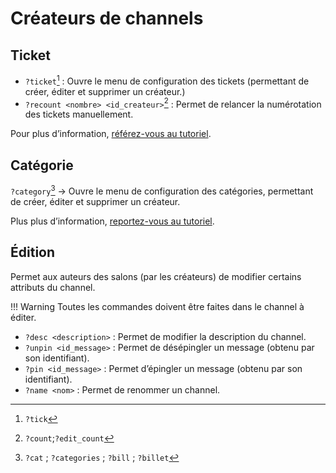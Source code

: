 # Créateurs de channels
## Ticket
- `?ticket`[^ticket] : Ouvre le menu de configuration des tickets (permettant de créer, éditer et supprimer un créateur.)
- `?recount <nombre> <id_createur>`[^recount] : Permet de relancer la numérotation des tickets manuellement. 

Pour plus d’information, [référez-vous au tutoriel](../tuto/chan#ticket).

## Catégorie
`?category`[^cat]
→ Ouvre le menu de configuration des catégories, permettant de créer, éditer et supprimer un créateur.

Plus plus d’information, [reportez-vous au tutoriel](../tuto/chan.md#catégorie).
 
## Édition
Permet aux auteurs des salons (par les créateurs) de modifier certains attributs du channel. 

!!! Warning
Toutes les commandes doivent être faites dans le channel à éditer.

- `?desc <description>` : Permet de modifier la description du channel.
- `?unpin <id_message>` : Permet de désépingler un message (obtenu par son identifiant).
- `?pin <id_message>` : Permet d’épingler un message (obtenu par son identifiant).
- `?name <nom>` : Permet de renommer un channel.



[^ticket]: `?tick`
[^recount]: `?count`;`?edit_count`
[^cat]: `?cat` ; `?categories` ; `?bill` ; `?billet`
